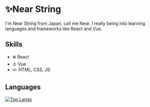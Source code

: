 
# ✨Near String
I'm Near String from Japan, call me Near.  I really being into learning languages and frameworks like React and Vue. 

## Skills
* :snowflake: React
* :anchor: Vue
* :pencil2: HTML, CSS, JS

<!--
## GitHub stats
![Anurag's github stats](https://github-readme-stats.vercel.app/api?username=nearString&show_icons=true&theme=react&hide=prs)
-->

## Languages
[![Top Langs](https://github-readme-stats.vercel.app/api/top-langs/?username=nearCloser&hide=typescript&layout=compact&theme=algolia)](https://github.com/anuraghazra/github-readme-stats)

<!--
**NearString/nearString** is a ✨ _special_ ✨ repository because its `README.md` (this file) appears on your GitHub profile.

Here are some ideas to get you started:

- 🔭 I’m currently working on ...
- 🌱 I’m currently learning ...
- 👯 I’m looking to collaborate on ...
- 🤔 I’m looking for help with ...
- 💬 Ask me about ...
- 📫 How to reach me: ...
- 😄 Pronouns: ...
- ⚡ Fun fact: ...
-->
